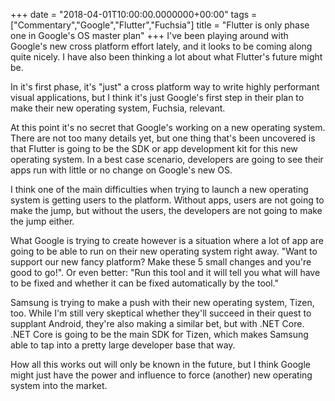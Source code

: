 +++
date = "2018-04-01T10:00:00.0000000+00:00"
tags = ["Commentary","Google","Flutter","Fuchsia"]
title = "Flutter is only phase one in Google's OS master plan"
+++
I've been playing around with Google's new cross platform effort lately, and it
looks to be coming along quite nicely. I have also been thinking a lot about
what Flutter's future might be.

In it's first phase, it's "just" a cross platform way to write highly performant
visual applications, but I think it's just Google's first step in their plan to
make their new operating system, Fuchsia, relevant.

At this point it's no secret that Google's working on a new operating system.
There are not too many details yet, but one thing that's been uncovered is that
Flutter is going to be the SDK or app development kit for this new operating
system. In a best case scenario, developers are going to see their apps run with
little or no change on Google's new OS.

I think one of the main difficulties when trying to launch a new operating
system is getting users to the platform. Without apps, users are not going to
make the jump, but without the users, the developers are not going to make the
jump either.

What Google is trying to create however is a situation where a lot of app are
going to be able to run on their new operating system right away. "Want to
support our new fancy platform? Make these 5 small changes and you're good to
go!". Or even better: "Run this tool and it will tell you what will have to be
fixed and whether it can be fixed automatically by the tool."

Samsung is trying to make a push with their new operating system, Tizen, too.
While I'm still very skeptical whether they'll succeed in their quest to
supplant Android, they're also making a similar bet, but with .NET Core. .NET
Core is going to be the main SDK for Tizen, which makes Samsung able to tap into
a pretty large developer base that way.

How all this works out will only be known in the future, but I think Google
might just have the power and influence to force (another) new operating system
into the market.
